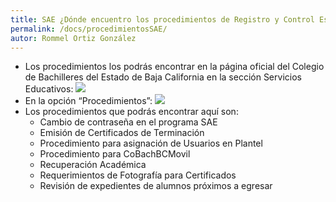 ```yaml
---
title: SAE ¿Dónde encuentro los procedimientos de Registro y Control Escolar?
permalink: /docs/procedimientosSAE/
autor: Rommel Ortiz González
---
```


- Los procedimientos los podrás encontrar en la página oficial del Colegio de Bachilleres del Estado de Baja California en la sección Servicios Educativos:
![](/assets/img/docs/sae/procedimientosSAE-01.jpg)
- En la opción “Procedimientos”:
![](/assets/img/docs/sae/procedimientosSAE-02.jpg)
- Los procedimientos que podrás encontrar aquí son:
    - Cambio de contraseña en el programa SAE
    - Emisión de Certificados de Terminación
    - Procedimiento para asignación de Usuarios en Plantel
    - Procedimiento para CoBachBCMovil
    - Recuperación Académica
    - Requerimientos de Fotografía para Certificados
    - Revisión de expedientes de alumnos próximos a egresar